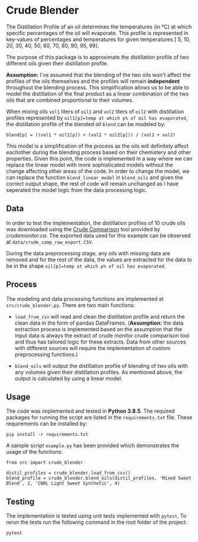 # Crude Blender

The Distillation Profile of an oil determines the temperatures (in °C) at which specific percentages of the oil will evaporate. This profile is represented in key-values of percentages and temperatures for given temperatures [ 5, 10, 20, 30, 40, 50, 60, 70, 80, 90, 95, 99].

The purpose of this package is to approximate the distillation profile of two different oils given their distillation profile.

**Assumption:** I've assumed that the blending of the two oils won't affect the profiles of the oils themselves and the profiles will remain **independent** throughout the blending process. This simplification allows us to be able to model the distillation of the final product as a linear combination of the two oils that are combined proportional to their volumes. 

When mixing oils `vol1` liters of `oil1` and `vol2` liters of `oil2` with distillation profiles represented by `oil1[p]=temp at which p% of oil has evaporated`, the distillation profile of the blended oil `blend` can be modeled by:

```
blend[p] = ((vol1 * oil1[p]) + (vol2 * oil2[p])) / (vol1 + vol2)
```

This model is a simplification of the process as the oils will definitely affect eachother during the blending process based on their chemistery and other properties. Given this point, the code is implemented in a way where we can replace the linear model with more sophisticated models without the change affecting other areas of the code. In order to change the model, we can replace the function `blend_linear_model` in `blend_oils` and given the correct output shape, the rest of code will remain unchanged as I have seperated the model logic from the data processing logic.

## Data

In order to test the implementation, the distillation profiles of 10 crude oils was downloaded using the [Crude Comparison](https://crudemonitor.ca/tools/comp/) tool provided by *crudemonitor.ca*. The exported data used for this example can be observed at `data/crude_comp_raw_export.CSV`.

During the data preprocessing stage, any oils with missing data are removed and for the rest of the data, the values are extracted for the data to be in the shape `oil[p]=temp at which p% of oil has evaporated`.

## Process

The modeling and data processing functions are implemented at `src/crude_blender.py`. There are two main functions:

* `load_from_csv` will read and clean the distillation profile and return the clean data in the form of pandas DataFrames.
(**Assumption:** the data extraction process is implemented based on the assumption that the input data is always the extract of crude monitor crude comparison tool and thus has tailored logic for these extracts. Data from other sources with different sources will require the implementation of custom preprocessing functions.)

* `blend_oils` will output the distillation profile of blending of two oils with any volumes given their distillation profiles. As mentioned above, the output is calculated by using a linear model.

## Usage

The code was implemented and tested in **Python 3.8.5**. The required packages for running the script are listed in the `requirements.txt` file. These requirements can be installed by:

```
pip install -r requirements.txt
```

A sample script `example.py` has been provided which demonstrates the usage of the functions:

```
from src import crude_blender

distil_profiles = crude_blender.load_from_csv()
blend_profile = crude_blender.blend_oils(distil_profiles, 'Mixed Sweet Blend', 2, 'CNRL Light Sweet Synthetic', 4)
```

## Testing

The implementation is tested using unit tests implemented with `pytest`. To rerun the tests run the following command in the root folder of the project:

```
pytest
```


